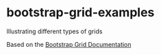 # bootstrap-grid-examples

Illustrating different types of grids

Based on the <a href="https://getbootstrap.com/docs/4.0/layout/grid/"> Bootstrap Grid Documentation </a>
